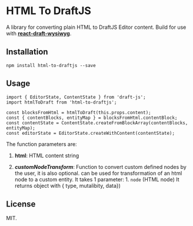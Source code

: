 # HTML To DraftJS

A library for converting plain HTML to DraftJS Editor content.
Build for use with **[react-draft-wysiwyg](https://github.com/jpuri/react-draft-wysiwyg)**.

## Installation

```
npm install html-to-draftjs --save
```

## Usage
```
import { EditorState, ContentState } from 'draft-js';
import htmlToDraft from 'html-to-draftjs';

const blocksFromHtml = htmlToDraft(this.props.content);
const { contentBlocks, entityMap } = blocksFromHtml.contentBlock;
const contentState = ContentState.createFromBlockArray(contentBlocks, entityMap);
const editorState = EditorState.createWithContent(contentState);
```
The function parameters are:

1. **html**: HTML content string

2. ***customNodeTransform***: Function to convert custom defined nodes by the user, it is also optional.
    can be used for transformation of an html node to a custom entity. It takes 1 parameter:
       1. `node` (HTML node)
    It returns object with { type, mutalibity, data})

## License
MIT.
